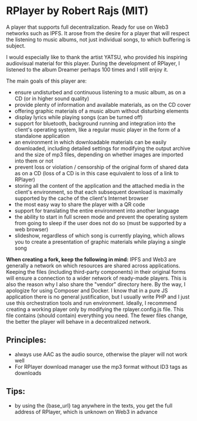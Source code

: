 # RPlayer by Robert Rajs (MIT)

<p>
  A player that supports full decentralization. Ready for use on Web3 networks such as IPFS.
  It arose from the desire for a player that will respect the listening to music albums, not just individual songs, to which buffering is subject.
</p>

<p>
  I would especially like to thank the artist YATSU, who provided his inspiring audiovisual material for this player.
  During the development of RPlayer, I listened to the album Dreamer perhaps 100 times and I still enjoy it.
</p>

<p>
  The main goals of this player are:
</p>

<ul>
  <li>
    ensure undisturbed and continuous listening to a music album, as on a CD (or in higher sound quality)
  </li>
  <li>
    provide plenty of information and available materials, as on the CD cover
  </li>
  <li>
    offering graphic materials of a music album without disturbing elements
  </li>
  <li>
    display lyrics while playing songs (can be turned off)
  </li>
  <li>
    support for bluetooth, background running and integration into the client's operating system, like a regular music player in the form of a standalone application
  </li>
  <li>
    an environment in which downloadable materials can be easily downloaded, including detailed settings for modifying the output archive and the
    size of mp3 files, depending on whether images are imported into them or not
  </li>
  <li>
    prevent loss or violation / censorship of the original form of shared data as on a CD (loss of a CD is in this case equivalent to loss of a link to RPlayer)
  </li>
  <li>
    storing all the content of the application and the attached media in the client's environment, so that each subsequent download is maximally
    supported by the cache of the client's Internet browser
  </li>
  <li>
    the most easy way to share the player with a QR code
  </li>
  <li>
    support for translating the entire environment into another language
  </li>
  <li>
    the ability to start in full screen mode and prevent the operating system from going to sleep if the user does not do so (must be supported by a web browser)
  </li>
  <li>
    slideshow, regardless of which song is currently playing, which allows you to create a presentation of graphic materials while playing a single song
  </li>
</ul>

<p>
  <strong>When creating a fork, keep the following in mind:</strong> IPFS and Web3 are generally a network on which resources are shared across applications.
  Keeping the files (including third-party components) in their original forms will ensure a connection to a wider network of ready-made players.
  This is also the reason why I also share the "vendor" directory here. By the way, I apologize for using Composer and Docker.
  I know that in a pure JS application there is no general justification, but I usually write PHP and I just use this orchestration tools and run environment.
  Ideally, I recommend creating a working player only by modifying the rplayer.config.js file. This file contains (should contain) everything you need.
  The fewer files change, the better the player will behave in a decentralized network.
</p>

<h2>
  Principles:
</h2>

<ul>
  <li>
    always use AAC as the audio source, otherwise the player will not work well
  </li>
  <li>
    For RPlayer download manager use the mp3 format without ID3 tags as downloads
  </li>
</ul>

<h2>
  Tips:
</h2>

<ul>
  <li>
    by using the {base_url} tag anywhere in the texts, you get the full address of RPlayer, which is unknown on Web3 in advance
  </li>
</ul>
